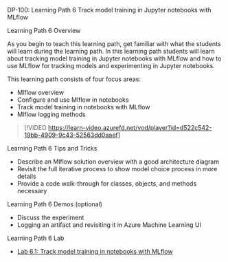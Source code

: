 DP-100: Learning Path 6 Track model training in Jupyter notebooks with MLflow

Learning Path 6 Overview

As you begin to teach this learning path, get familiar with what the students will learn during the learning path. In this learning path students will learn about tracking model training in Jupyter notebooks with MLflow and how to use MLflow for tracking models and experimenting in Jupyter notebooks.

This learning path consists of four focus areas:

- Mlflow overview
- Configure and use Mlflow in notebooks
- Track model training in notebooks with MLflow 
- Mlflow logging methods

> [!VIDEO https://learn-video.azurefd.net/vod/player?id=d522c542-19bb-4909-9c43-52563dd0aaef]

Learning Path 6 Tips and Tricks

- Describe an Mlflow solution overview with a good architecture diagram
- Revisit the full iterative process to show model choice process in more details
- Provide a code walk-through for classes, objects, and methods necessary

Learning Path 6 Demos (optional)

- Discuss the experiment 
- Logging an artifact and revisiting it in Azure Machine Learning UI

Learning Path 6 Lab

- [Lab 6.1: Track model training in notebooks with MLflow](https://microsoftlearning.github.io/mslearn-azure-ml/Instructions/07-Notebooks-mlflow-tracking.html)
